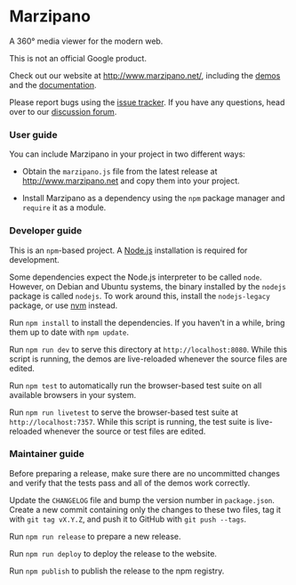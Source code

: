 # Marzipano

A 360° media viewer for the modern web.

This is not an official Google product.

Check out our website at http://www.marzipano.net/,
including the [demos](http://www.marzipano.net/demos.html)
and the [documentation](http://www.marzipano.net/docs.html).

Please report bugs using the [issue tracker](https://github.com/google/marzipano/issues). If you have any questions, head over to our [discussion forum](https://groups.google.com/forum/#!forum/marzipano).

### User guide

You can include Marzipano in your project in two different ways:

* Obtain the `marzipano.js` file from the latest release at
  http://www.marzipano.net and copy them into your project.

* Install Marzipano as a dependency using the `npm` package manager and
  `require` it as a module.

### Developer guide

This is an `npm`-based project.
A [Node.js](http://www.nodejs.org) installation is required for development.

Some dependencies expect the Node.js interpreter to be called `node`. However,
on Debian and Ubuntu systems, the binary installed by the `nodejs` package is
called `nodejs`. To work around this, install the `nodejs-legacy` package, or
use [nvm](https://github.com/creationix/nvm) instead.

Run `npm install` to install the dependencies. If you haven't in a while,
bring them up to date with `npm update`.

Run `npm run dev` to serve this directory at `http://localhost:8080`.
While this script is running, the demos are live-reloaded whenever the source
files are edited.

Run `npm test` to automatically run the browser-based test suite on all
available browsers in your system.

Run `npm run livetest` to serve the browser-based test suite at `http://localhost:7357`.
While this script is running, the test suite is live-reloaded whenever the
source or test files are edited.

### Maintainer guide

Before preparing a release, make sure there are no uncommitted changes and
verify that the tests pass and all of the demos work correctly.

Update the `CHANGELOG` file and bump the version number in `package.json`.
Create a new commit containing only the changes to these two files, tag it with
`git tag vX.Y.Z`, and push it to GitHub with `git push --tags`.

Run `npm run release` to prepare a new release.

Run `npm run deploy` to deploy the release to the website.

Run `npm publish` to publish the release to the npm registry.
